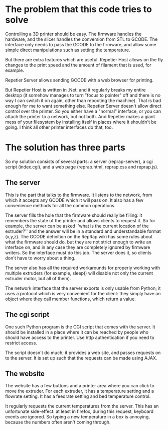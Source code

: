 # The problem that this code tries to solve
Controlling a 3D printer should be easy.  The firmware handles the hardware,
and the slicer handles the conversion from STL to GCODE.  The interface only
needs to pass the GCODE to the firmware, and allow some simple direct
manipulations such as setting the temperature.

But there are extra features which are useful.  Repetier Host allows on the fly
changes to the print speed and the amount of filament that is used, for
example.

Repetier Server allows sending GCODE with a web browser for printing.

But Repetier Host is written in .Net, and it regularly breaks my entire desktop
(it somehow manages to turn "focus to pointer" off and there is no way I can
switch it on again, other than rebooting the machine).  That is bad enough for
me to want something else.  Repetier Server doesn't allow direct control over
the printer.  So you either have a "normal" interface, or you can attach the
printer to a network, but not both.  And Repetier makes a giant mess of your
filesystem by installing itself in places where it shouldn't be going.  I think
all other printer interfaces do that, too.

# The solution has three parts
So my solution consists of several parts: a server (reprap-server), a cgi
script (index.cgi), and a web page (reprap.html, reprap.css and reprap.js).

## The server
This is the part that talks to the firmware.  It listens to the network, from
which it accepts any GCODE which it will pass on.  It also has a few
convenience methods for all the common operations.

The server fills the hole that the firmware should really be filling: it
remembers the state of the printer and allows clients to request it.  So for
example, the server can be asked ''what is the current location of the
extruder?'' and the answer will be in a standard and understandable format
(x,y,z).  The GCODE definition on the RepRap wiki has some rules about what the
firmware should do, but they are not strict enough to write an interface on,
and in any case they are completely ignored by firmware writers.  So the
interface must do this job.  The server does it, so clients don't have to worry
about a thing.

The server also has all the required workarounds for properly working with
multiple extruders (for example, sleep() will disable not only the current
extruder motor, but all of them).

The network interface that the server exports is only usable from Python; it
uses a protocol which is very convenient for the client: they simply have an
object where they call member functions, which return a value.

## The cgi script
One such Python program is the CGI script that comes with the server.  It
should be installed in a place where it can be reached by people who should
have access to the printer.  Use http authentication if you need to restrict
access.

The script doesn't do much; it provides a web site, and passes requests on to
the server.  It is set up such that the requests can be made using AJAX.

## The website
The website has a few buttons and a printer area where you can click to move
the extruder.  For each extruder, it has a temperature setting and a flowrate
setting.  It has a feedrate setting and bed temperature control.

It regularly requests the current temperatures from the server.  This has an unfortunate side-effect: at least in firefox, during this request, keyboard events are ignored.  So typing a new temperature in a box is annoying, because the numbers often aren't coming through.
